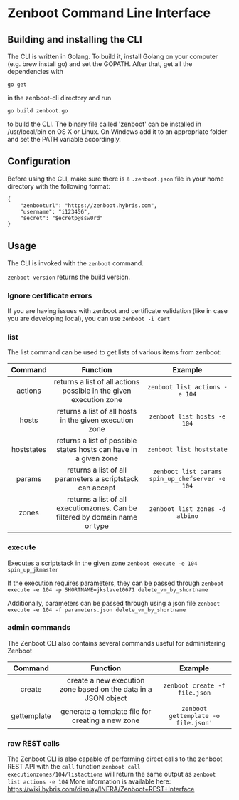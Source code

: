 # Zenboot Command Line Interface

## Building and installing the CLI

The CLI is written in Golang. To build it, install Golang on your computer (e.g. brew install go) and set the GOPATH. After that, get all the dependencies with
```
go get
```
in the zenboot-cli directory and run
```
go build zenboot.go
```
to build the CLI. The binary file called 'zenboot' can be installed in /usr/local/bin on OS X or Linux. On Windows add it to an appropriate folder and set the PATH variable accordingly.

## Configuration

Before using the CLI, make sure there is a `.zenboot.json` file in your home directory with the following format:
```
{
    "zenbooturl": "https://zenboot.hybris.com",
    "username": "i123456",
    "secret": "$ecretp@ssw0rd"
}
```

## Usage

The CLI is invoked with the `zenboot` command.

`zenboot version` returns the build version.

### Ignore certificate errors
If you are having issues with zenboot and certificate validation (like in case you are developing local), you can use `zenboot -i cert`

### list

The list command can be used to get lists of various items from zenboot:

Command|Function|Example
:-----:|:-----:|:-----:
actions|returns a list of all actions possible in the given execution zone|`zenboot list actions -e 104`
hosts|returns a list of all hosts in the given execution zone|`zenboot list hosts -e 104`
hoststates|returns a list of possible states hosts can have in a given zone|`zenboot list hoststate`
params|returns a list of all parameters a scriptstack can accept|`zenboot list params spin_up_chefserver -e 104`
zones|returns a list of all executionzones. Can be filtered by domain name or type|`zenboot list zones -d albino`

### execute

Executes a scriptstack in the given zone
`zenboot execute -e 104 spin_up_jkmaster`

If the execution requires parameters, they can be passed through
`zenboot execute -e 104 -p SHORTNAME=jkslave10671 delete_vm_by_shortname`

Additionally, parameters can be passed through using a json file
`zenboot execute -e 104 -f parameters.json delete_vm_by_shortname`

### admin commands

The Zenboot CLI also contains several commands useful for administering Zenboot

Command|Function|Example
:-----:|:-----:|:-----:
create|create a new execution zone based on the data in a JSON object|`zenboot create -f file.json`
gettemplate|generate a template file for creating a new zone|`zenboot gettemplate -o file.json'`

### raw REST calls

The Zenboot CLI is also capable of performing direct calls to the zenboot REST API with the `call` function
`zenboot call executionzones/104/listactions` will return the same output as `zenboot list actions -e 104`
More information is available here: https://wiki.hybris.com/display/INFRA/Zenboot+REST+Interface
